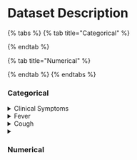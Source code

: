 # Dataset Description

{% tabs %}
{% tab title="Categorical" %}

{% endtab %}

{% tab title="Numerical" %}

{% endtab %}
{% endtabs %}

### Categorical&#x20;

<details>

<summary>Clinical Symptoms </summary>



</details>

<details>

<summary>Fever</summary>



</details>

<details>

<summary>Cough </summary>



</details>

<details>

<summary></summary>



</details>

### Numerical&#x20;

